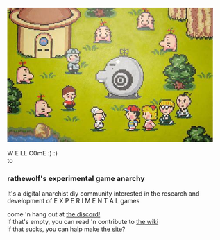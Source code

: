 ![](image.jpg?raw=true)

W E LL C0mE :) :)  
to  
### rathewolf's experimental game anarchy

It's a digital anarchist diy community interested in the research and development of E X P E R I M E N T A L games

come 'n hang out at [the discord!](https://discord.gg/BsUq9n3)\
if that's empty, you can read 'n contribute to [the wiki](https://github.com/Rahil627/experimental-game-anarchy/wiki)\
if that sucks, you can halp make [the site](https://ega.rathewolf.com)?
